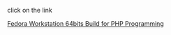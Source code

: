 click on the link

[Fedora Workstation 64bits Build for PHP Programming](Fedora-Workstation-64bits-Build-for-PHP-Programming.md) 
